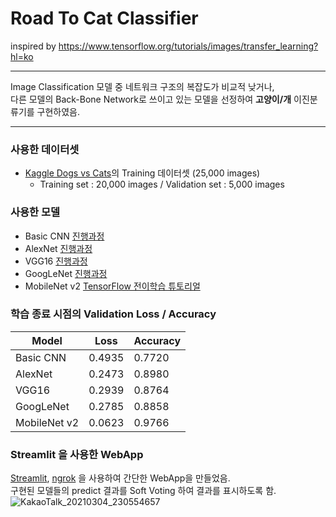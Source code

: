 # Road To Cat Classifier
inspired by https://www.tensorflow.org/tutorials/images/transfer_learning?hl=ko
***
Image Classification 모델 중 네트워크 구조의 복잡도가 비교적 낮거나,  
다른 모델의 Back-Bone Network로 쓰이고 있는 모델을 선정하여 **고양이/개** 이진분류기를 구현하였음.
***

### 사용한 데이터셋
* [Kaggle Dogs vs Cats](https://www.kaggle.com/c/dogs-vs-cats/data)의 Training 데이터셋 (25,000 images)
  * Training set : 20,000 images / Validation set : 5,000 images 
### 사용한 모델  
* Basic CNN [진행과정](https://github.com/dalgakfoots/Road_To_Cat_Classifier/blob/main/Basic%20CNN/Basic%20CNN.md)
* AlexNet [진행과정](https://github.com/dalgakfoots/Road_To_Cat_Classifier/blob/main/AlexNet/AlexNet.md)
* VGG16 [진행과정](https://github.com/dalgakfoots/Road_To_Cat_Classifier/blob/main/VGG16/VGG16.md)
* GoogLeNet [진행과정](https://github.com/dalgakfoots/Road_To_Cat_Classifier/blob/main/GoogLeNet/GoogLeNet.md)
* MobileNet v2 [TensorFlow 전이학습 튜토리얼](https://www.tensorflow.org/tutorials/images/transfer_learning?hl=ko)
### 학습 종료 시점의 Validation Loss / Accuracy
Model | Loss | Accuracy
------|------|------
Basic CNN | 0.4935 | 0.7720
AlexNet | 0.2473 | 0.8980
VGG16 | 0.2939 | 0.8764
GoogLeNet | 0.2785 | 0.8858
MobileNet v2 | 0.0623 | 0.9766
### Streamlit 을 사용한 WebApp
[Streamlit](https://streamlit.io/), [ngrok](https://ngrok.com/) 을 사용하여 간단한 WebApp을 만들었음.  
구현된 모델들의 predict 결과를 Soft Voting 하여 결과를 표시하도록 함.  
![KakaoTalk_20210304_230554657](https://user-images.githubusercontent.com/77476939/110071828-184fae00-7dc0-11eb-87fd-fb618c0d95ff.png)
